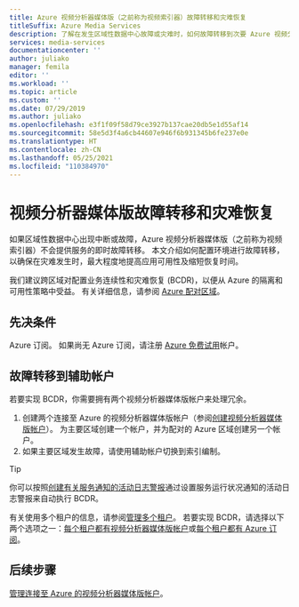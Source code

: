 ```yaml
---
title: Azure 视频分析器媒体版（之前称为视频索引器）故障转移和灾难恢复
titleSuffix: Azure Media Services
description: 了解在发生区域性数据中心故障或灾难时，如何故障转移到次要 Azure 视频分析器媒体版（之前称为视频索引器）帐户。
services: media-services
documentationcenter: ''
author: juliako
manager: femila
editor: ''
ms.workload: ''
ms.topic: article
ms.custom: ''
ms.date: 07/29/2019
ms.author: juliako
ms.openlocfilehash: e3f1f09f58d79ce3927b137cae20db5e1d55af14
ms.sourcegitcommit: 58e5d3f4a6cb44607e946f6b931345b6fe237e0e
ms.translationtype: HT
ms.contentlocale: zh-CN
ms.lasthandoff: 05/25/2021
ms.locfileid: "110384970"
---
```

# <a name="video-analyzer-for-media-failover-and-disaster-recovery"></a>视频分析器媒体版故障转移和灾难恢复

如果区域性数据中心出现中断或故障，Azure 视频分析器媒体版（之前称为视频索引器）不会提供服务的即时故障转移。 本文介绍如何配置环境进行故障转移，以确保在灾难发生时，最大程度地提高应用可用性及缩短恢复时间。

我们建议跨区域对配置业务连续性和灾难恢复 (BCDR)，以便从 Azure 的隔离和可用性策略中受益。 有关详细信息，请参阅 [Azure 配对区域](../../best-practices-availability-paired-regions.md)。

## <a name="prerequisites"></a>先决条件

Azure 订阅。 如果尚无 Azure 订阅，请注册 [Azure 免费试用](https://azure.microsoft.com/free/)帐户。

## <a name="failover-to-a-secondary-account"></a>故障转移到辅助帐户

若要实现 BCDR，你需要拥有两个视频分析器媒体版帐户来处理冗余。

1. 创建两个连接至 Azure 的视频分析器媒体版帐户（参阅[创建视频分析器媒体版帐户](connect-to-azure.md)）。 为主要区域创建一个帐户，并为配对的 Azure 区域创建另一个帐户。
1. 如果主要区域发生故障，请使用辅助帐户切换到索引编制。

> [!TIP]
> 你可以按照[创建有关服务通知的活动日志警报](../../service-health/alerts-activity-log-service-notifications-portal.md)通过设置服务运行状况通知的活动日志警报来自动执行 BCDR。

有关使用多个租户的信息，请参阅[管理多个租户](manage-multiple-tenants.md)。 若要实现 BCDR，请选择以下两个选项之一：[每个租户都有视频分析器媒体版帐户](./manage-multiple-tenants.md#video-analyzer-for-media-account-per-tenant)或[每个租户都有 Azure 订阅](./manage-multiple-tenants.md#azure-subscription-per-tenant)。

## <a name="next-steps"></a>后续步骤

[管理连接至 Azure 的视频分析器媒体版帐户](manage-account-connected-to-azure.md)。

